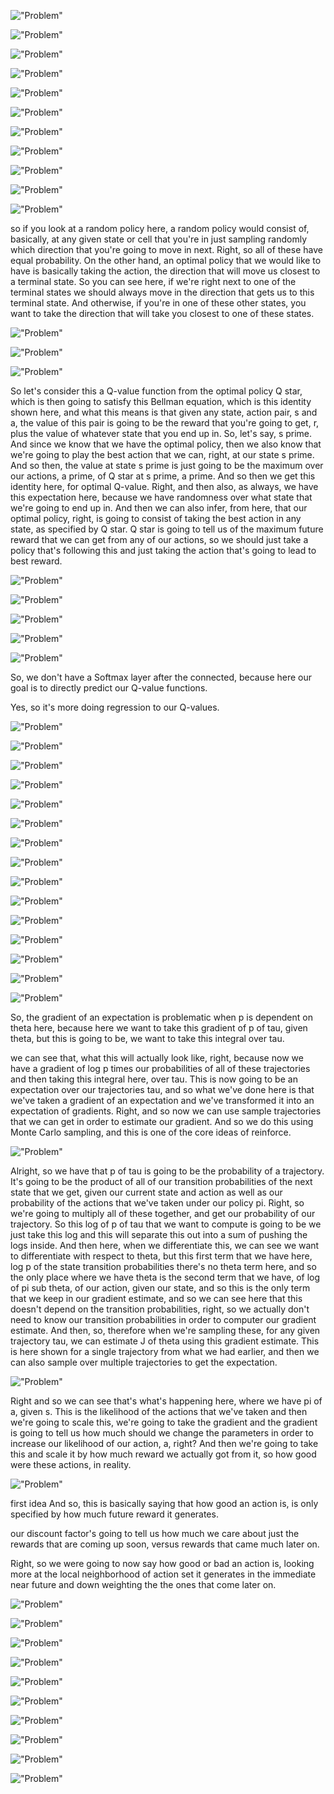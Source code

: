 !["Problem"](./images/lecture14/img1.JPG)

!["Problem"](./images/lecture14/img2.JPG)

!["Problem"](./images/lecture14/img3.JPG)

!["Problem"](./images/lecture14/img4.JPG)

!["Problem"](./images/lecture14/img5.JPG)

!["Problem"](./images/lecture14/img6.JPG)

!["Problem"](./images/lecture14/img7.JPG)

!["Problem"](./images/lecture14/img8.JPG)

!["Problem"](./images/lecture14/img9.JPG)

!["Problem"](./images/lecture14/img10.JPG)

!["Problem"](./images/lecture14/img11.JPG)

so if you look at a random policy here, a random policy would consist of, basically, at any given state or cell that you're in just sampling randomly which direction that you're going to move in next. Right, so all of these have equal probability. On the other hand, an optimal policy that we would like to have is basically taking the action, the direction that will move us closest to a terminal state. So you can see here, if we're right next to one of the terminal states we should always move in the direction that gets us to this terminal state. And otherwise, if you're in one of these other states, you want to take the direction that will take you closest to one of these states. 

!["Problem"](./images/lecture14/img12.JPG)

!["Problem"](./images/lecture14/img13.JPG)

!["Problem"](./images/lecture14/img14.JPG)

So let's consider this a Q-value function from the optimal policy Q star, which is then going to satisfy this Bellman equation, which is this identity shown here, and what this means is that given any state, action pair, s and a, the value of this pair is going to be the reward that you're going to get, r, plus the value of whatever state that you end up in. So, let's say, s prime. And since we know that we have the optimal policy, then we also know that we're going to play the best action that we can, right, at our state s prime. And so then, the value at state s prime is just going to be the maximum over our actions, a prime, of Q star at s prime, a prime. And so then we get this identity here, for optimal Q-value. Right, and then also, as always, we have this expectation here, because we have randomness over what state that we're going to end up in. And then we can also infer, from here, that our optimal policy, right, is going to consist of taking the best action in any state, as specified by Q star. Q star is going to tell us of the maximum future reward that we can get from any of our actions, so we should just take a policy that's following this and just taking the action that's going to lead to best reward. 

!["Problem"](./images/lecture14/img15.JPG)

!["Problem"](./images/lecture14/img16.JPG)

!["Problem"](./images/lecture14/img17.JPG)

!["Problem"](./images/lecture14/img18.JPG)

!["Problem"](./images/lecture14/img19.JPG)

So, we don't have a Softmax layer after the connected, because here our goal is to directly predict our Q-value functions. 

Yes, so it's more doing regression to our Q-values. 

!["Problem"](./images/lecture14/img20.JPG)

!["Problem"](./images/lecture14/img21.JPG)

!["Problem"](./images/lecture14/img22.JPG)

!["Problem"](./images/lecture14/img23.JPG)

!["Problem"](./images/lecture14/img24.JPG)

!["Problem"](./images/lecture14/img25.JPG)

!["Problem"](./images/lecture14/img26.JPG)

!["Problem"](./images/lecture14/img27.JPG)

!["Problem"](./images/lecture14/img28.JPG)

!["Problem"](./images/lecture14/img29.JPG)

!["Problem"](./images/lecture14/img30.JPG)

!["Problem"](./images/lecture14/img31.JPG)

!["Problem"](./images/lecture14/img32.JPG)

!["Problem"](./images/lecture14/img33.JPG)

!["Problem"](./images/lecture14/img34.JPG)

So, the gradient of an expectation is problematic when p is dependent on theta here, because here we want to take this gradient of p of tau, given theta, but this is going to be, we want to take this integral over tau. 

we can see that, what this will actually look like, right, because now we have a gradient of log p times our probabilities of all of these trajectories and then taking this integral here, over tau. This is now going to be an expectation over our trajectories tau, and so what we've done here is that we've taken a gradient of an expectation and we've transformed it into an expectation of gradients. Right, and so now we can use sample trajectories that we can get in order to estimate our gradient. And so we do this using Monte Carlo sampling, and this is one of the core ideas of reinforce. 

!["Problem"](./images/lecture14/img35.JPG)

Alright, so we have that p of tau is going to be the probability of a trajectory. It's going to be the product of all of our transition probabilities of the next state that we get, given our current state and action as well as our probability of the actions that we've taken under our policy pi. Right, so we're going to multiply all of these together, and get our probability of our trajectory. So this log of p of tau that we want to compute is going to be we just take this log and this will separate this out into a sum of pushing the logs inside. And then here, when we differentiate this, we can see we want to differentiate with respect to theta, but this first term that we have here, log p of the state transition probabilities there's no theta term here, and so the only place where we have theta is the second term that we have, of log of pi sub theta, of our action, given our state, and so this is the only term that we keep in our gradient estimate, and so we can see here that this doesn't depend on the transition probabilities, right, so we actually don't need to know our transition probabilities in order to computer our gradient estimate. And then, so, therefore when we're sampling these, for any given trajectory tau, we can estimate J of theta using this gradient estimate. This is here shown for a single trajectory from what we had earlier, and then we can also sample over multiple trajectories to get the expectation. 

!["Problem"](./images/lecture14/img36.JPG)

Right and so we can see that's what's happening here, where we have pi of a, given s. This is the likelihood of the actions that we've taken and then we're going to scale this, we're going to take the gradient and the gradient is going to tell us how much should we change the parameters in order to increase our likelihood of our action, a, right? And then we're going to take this and scale it by how much reward we actually got from it, so how good were these actions, in reality. 

!["Problem"](./images/lecture14/img37.JPG)

first idea  And so, this is basically saying that how good an action is, is only specified by how much future reward it generates. 

our discount factor's going to tell us how much we care about just the rewards that are coming up soon, versus rewards that came much later on. 

Right, so we were going to now say how good or bad an action is, looking more at the local neighborhood of action set it generates in the immediate near future and down weighting the the ones that come later on. 

!["Problem"](./images/lecture14/img38.JPG)

!["Problem"](./images/lecture14/img39.JPG)

!["Problem"](./images/lecture14/img40.JPG)

!["Problem"](./images/lecture14/img41.JPG)

!["Problem"](./images/lecture14/img42.JPG)

!["Problem"](./images/lecture14/img43.JPG)

!["Problem"](./images/lecture14/img44.JPG)

!["Problem"](./images/lecture14/img45.JPG)

!["Problem"](./images/lecture14/img46.JPG)

!["Problem"](./images/lecture14/img47.JPG)